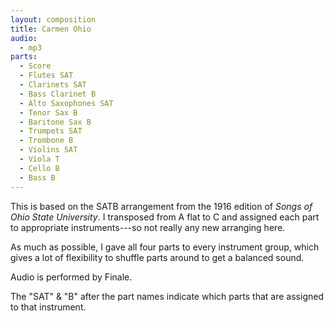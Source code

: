 ```yaml
---
layout: composition
title: Carmen Ohio
audio:
  - mp3
parts:
  - Score
  - Flutes SAT
  - Clarinets SAT
  - Bass Clarinet B
  - Alto Saxophones SAT
  - Tenor Sax B
  - Baritone Sax B
  - Trumpets SAT
  - Trombone B
  - Violins SAT
  - Viola T
  - Cello B
  - Bass B
---
```

This is based on the SATB arrangement from the 1916 edition of
_Songs of Ohio State University_. I transposed from A flat to C and assigned
each part to appropriate instruments---so not really any new arranging here.

As much as possible, I gave all four parts to every instrument group, which gives
a lot of flexibility to shuffle parts around to get a balanced sound.

Audio is performed by Finale.

The "SAT" & "B" after the part names indicate which parts that are assigned to
that instrument.
